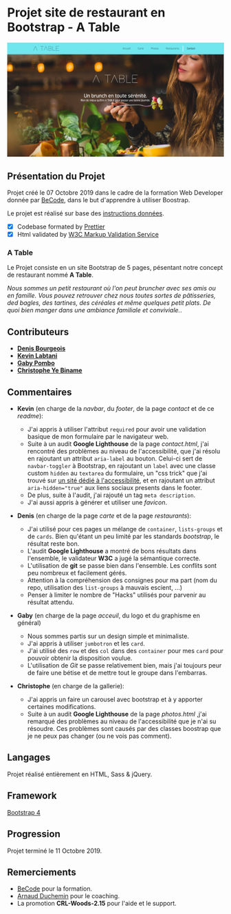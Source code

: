 # Projet site de restaurant en Bootstrap - **A Table**

![Aperçu du projet - capture d’écran](./img/Projet.png)

## Présentation du Projet

Projet créé le 07 Octobre 2019 dans le cadre de la formation Web Developer donnée par [BeCode](https://www.becode.org/), dans le but d'apprendre à utiliser Boostrap.

Le projet est réalisé sur base des [instructions données](https://github.com/becodeorg/CRL-Woods-2.15/blob/master/Projects/BootstrapProject/projet.md).

- [x] Codebase formated by [Prettier](https://prettier.io/)
- [x] Html validated by [W3C Markup Validation Service](https://validator.w3.org)

### **A Table**

Le Projet consiste en un site Bootstrap de 5 pages, pésentant notre concept de restaurant nommé **A Table**.

_Nous sommes un petit restaurant où l'on peut bruncher avec ses amis ou en famille. Vous pouvez retrouver chez nous toutes sortes de pâtisseries, ded bagles, des tartines, des céréales et même quelques petit plats. De quoi bien manger dans une ambiance familiale et conviviale._.

## Contributeurs

- [**Denis Bourgeois**](https://github.com/Debourgeo)
- [**Kevin Labtani**](https://github.com/kevin-labtani)
- [**Gaby Pombo**](https://github.com/Gabypml)
- [**Christophe Ye Biname**](https://github.com/christophe-ye-biname)

## Commentaires

- **Kevin** (en charge de la _navbar_, du _footer_, de la page _contact_ et de ce _readme_):

  - J'ai appris à utiliser l'attribut `required` pour avoir une validation basique de mon formulaire par le navigateur web.
  - Suite à un audit **Google Lighthouse** de la page _contact.html_, j'ai rencontré des problèmes au niveau de l'accessibilité, que j'ai résolu en rajoutant un attribut `aria-label` au bouton. Celui-ci sert de `navbar-toggler` à Bootstrap, en rajoutant un `label` avec une classe custom `hidden` au `textarea` du formulaire, un "css trick" que j'ai trouvé sur [un sité dédié à l'accessibilité](https://webaim.org/techniques/css/invisiblecontent/), et en rajoutant un attribut `aria-hidden="true"` aux liens sociaux presents dans le footer.
  - De plus, suite à l'audit, j'ai rajouté un tag `meta description`.
  - J'ai aussi appris à générer et utiliser une _favicon_.

- **Denis** (en charge de la page _carte_ et de la page _restaurants_):

  - J'ai utilisé pour ces pages un mélange de `container`, `lists-groups` et de `cards`. Bien qu'étant un peu limité par les standards _bootstrap_, le résultat reste bon.
  - L'audit **Google Lighthouse** a montré de bons résultats dans l'ensemble, le validateur **W3C** a jugé la sémantique correcte.
  - L'utilisation de **git** se passe bien dans l'ensemble. Les conflits sont peu nombreux et facilement gérés.
  - Attention à la compréhension des consignes pour ma part (nom du repo, utilisation des `list-groups` à mauvais escient, ...)
  - Penser à limiter le nombre de "Hacks" utilisés pour parvenir au résultat attendu.

- **Gaby** (en charge de la page _acceuil_, du logo et du graphisme en général)

  - Nous sommes partis sur un design simple et minimaliste.
  - J'ai appris à utiliser `jumbotron` et les `card`.
  - J'ai utilisé des `row` et des `col` dans des `container` pour mes `card` pour pouvoir obtenir la disposition voulue.
  - L'utilisation de _Git_ se passe relativement bien, mais j'ai toujours peur de faire une bétise et de mettre tout le groupe dans l'embarras.

- **Christophe** (en charge de la gallerie):
  - J'ai appris un faire un carousel avec bootstrap et à y apporter certaines modifications.
  - Suite à un audit **Google Lighthouse** de la page _photos.html_ ,j'ai remarqué des problèmes au niveau de l'accessibilité que je n'ai su résoudre. Ces problèmes sont causés par des classes boostrap que je ne peux pas changer (ou ne vois pas comment).

## Langages

Projet réalisé entièrement en HTML, Sass & jQuery.

## Framework

[Bootstrap 4](https://getbootstrap.com/)

## Progression

Projet terminé le 11 Octobre 2019.

## Remerciements

- [BeCode](https://www.becode.org/) pour la formation.
- [Arnaud Duchemin](https://github.com/Cervant3s) pour le coaching.
- La promotion **CRL-Woods-2.15** pour l'aide et le support.
